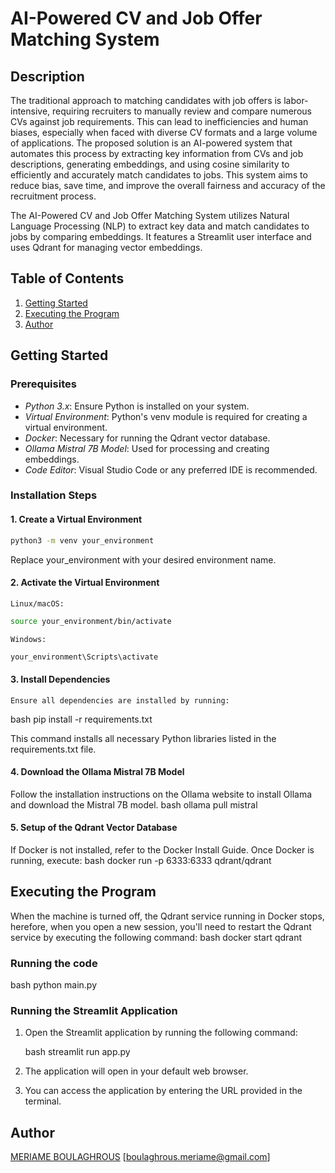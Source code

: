 # AI-Powered CV and Job Offer Matching System

## Description

The traditional approach to matching candidates with job offers is labor-intensive, requiring recruiters to manually review and compare numerous CVs against job requirements. This can lead to inefficiencies and human biases, especially when faced with diverse CV formats and a large volume of applications. The proposed solution is an AI-powered system that automates this process by extracting key information from CVs and job descriptions, generating embeddings, and using cosine similarity to efficiently and accurately match candidates to jobs. This system aims to reduce bias, save time, and improve the overall fairness and accuracy of the recruitment process.

The AI-Powered CV and Job Offer Matching System utilizes Natural Language Processing (NLP) to extract key data and match candidates to jobs by comparing embeddings. It features a Streamlit user interface and uses Qdrant for managing vector embeddings.

## Table of Contents

1. [Getting Started](#getting-started)
2. [Executing the Program](#executing-the-program)
3. [Author](#author)

## Getting Started

### Prerequisites

- *Python 3.x*: Ensure Python is installed on your system.
- *Virtual Environment*: Python's venv module is required for creating a virtual environment.
- *Docker*: Necessary for running the Qdrant vector database.
- *Ollama Mistral 7B Model*: Used for processing and creating embeddings.
- *Code Editor*: Visual Studio Code or any preferred IDE is recommended.

### Installation Steps

#### 1. Create a Virtual Environment

   ```bash
   python3 -m venv your_environment
   ```
   Replace your_environment with your desired environment name.

#### 2. Activate the Virtual Environment

    Linux/macOS:

   ```bash
   source your_environment/bin/activate
   ```

    Windows:

   ```bash
   your_environment\Scripts\activate
   ```

#### 3. Install Dependencies

    Ensure all dependencies are installed by running:
  
   bash
   pip install -r requirements.txt
   
   This command installs all necessary Python libraries listed in the requirements.txt file.



#### 4. Download the Ollama Mistral 7B Model
  
  Follow the installation instructions on the Ollama website to install Ollama and download the Mistral 7B model.
   bash
   ollama pull mistral
   

#### 5. Setup of the Qdrant Vector Database
  
  If Docker is not installed, refer to the Docker Install Guide. Once Docker is running, execute:
   bash
   docker run -p 6333:6333 qdrant/qdrant
   

## Executing the Program

  When the machine is turned off, the Qdrant service running in Docker stops,
  herefore, when you open a new session, you'll need to restart the Qdrant service by executing the following command:
 bash
   docker start qdrant
   

### Running the code 


   bash
   python main.py
   


### Running the Streamlit Application


1. Open the Streamlit application by running the following command:

   bash
   streamlit run app.py
   

2. The application will open in your default web browser.

3. You can access the application by entering the URL provided in the terminal.



## Author

[MERIAME BOULAGHROUS](https://github.com/MeriameBoulaghrous)
[boulaghrous.meriame@gmail.com]
